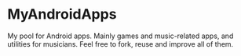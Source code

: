 MyAndroidApps
=============

My pool for Android apps. Mainly games and music-related apps, and utilities for musicians. Feel free to fork, reuse and improve all of them.
